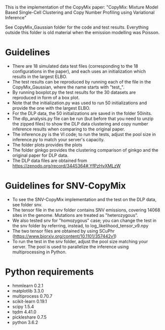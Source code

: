 
This is the implementation of the CopyMix paper:
"CopyMix: Mixture Model Based Single-Cell Clustering and Copy Number Profiling using Variational Inference"

See CopyMix_Gaussian folder for the code and test results. Everything outside this folder is old material when the emission modelling was Poisson.

# Guidelines

- There are 18 simulated data test files (corresponding to the 18 configurations in the paper), and each uses an initialization which results in the largest ELBO. 
- The test results can be reproduced by running each of the file in the CopyMix_Gaussian, where the name starts with "test_".
- By running boxplot.py the test results for the 30 datasets are reproduced in form of a box plot.
- Note that the initialization.py was used to run 50 initializations and provide the one with the largest ELBO.
- For the DLP data, the 50 initializations are saved in the folder 50inits.
- The dlp_analysis.py file can be run (but before that you need to unzip the zipped files) to show the DLP data clustering and copy number inference results when comparing to the original paper.
- The inference.py is the VI code; to run the tests, adjust the pool size in inference.py to match your server's capacity.
- The folder plots provides the plots
- The folder ginkgo provides the clustering comparison of ginkgo and the original paper for DLP data.
- The DLP data files are obtained from https://zenodo.org/record/3445364#.YfPzHvXMLzW

# Guidelines for SNV-CopyMix

- To see the SNV-CopyMix implementation and the test on the DLP data, see folder snv.
- The tensor file in the snv folder contains SNV emissions, covering 14068 sites in the genome. Mutations are treated as "heterozygous". 
- We also tested snv for "homozygous" case; you can change the test in the snv folder by referring, instead, to log_likelihood_tensor_v9.npy
- The two tensor files are obtained by using SCuPhr (https://www.biorxiv.org/content/10.1101/357442v1)
- To run the test in the snv folder, adjust the pool size matching your server. The pool is used to parallelize the inference using multiprocessing in Python.

# Python requirements

- hmmlearn 0.2.1
- matplotlib 3.3.0
- multiprocess 0.70.7
- scikit-learn 0.19.1
- scipy 1.5.4
- tqdm 4.41.0
- pickleshare 0.7.5
- python 3.6.2
  